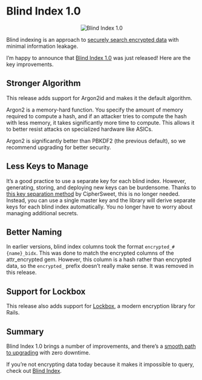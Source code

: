 # Blind Index 1.0

<p style="text-align: center;"><img src="/images/blind-index-1-0.png" alt="Blind Index 1.0" /></p>

Blind indexing is an approach to [securely search encrypted data](https://paragonie.com/blog/2017/05/building-searchable-encrypted-databases-with-php-and-sql) with minimal information leakage.

I’m happy to announce that [Blind Index 1.0](https://github.com/ankane/blind_index) was just released! Here are the key improvements.

## Stronger Algorithm

This release adds support for Argon2id and makes it the default algorithm.

Argon2 is a memory-hard function. You specify the amount of memory required to compute a hash, and if an attacker tries to compute the hash with less memory, it takes significantly more time to compute. This allows it to better resist attacks on specialized hardware like ASICs.

Argon2 is significantly better than PBKDF2 (the previous default), so we recommend upgrading for better security.

## Less Keys to Manage

It’s a good practice to use a separate key for each blind index. However, generating, storing, and deploying new keys can be burdensome. Thanks to [this key separation method](https://ciphersweet.paragonie.com/internals/key-hierarchy) by CipherSweet, this is no longer needed. Instead, you can use a single master key and the library will derive separate keys for each blind index automatically. You no longer have to worry about managing additional secrets.

## Better Naming

In earlier versions, blind index columns took the format `encrypted_#{name}_bidx`. This was done to match the encrypted columns of the attr_encrypted gem. However, this column is a hash rather than encrypted data, so the `encrypted_` prefix doesn’t really make sense. It was removed in this release.

## Support for Lockbox

This release also adds support for [Lockbox](https://ankane.org/modern-encryption-rails), a modern encryption library for Rails.

## Summary

Blind Index 1.0 brings a number of improvements, and there’s a [smooth path to upgrading](https://github.com/ankane/blind_index#upgrading) with zero downtime.

If you’re not encrypting data today because it makes it impossible to query, check out [Blind Index](https://github.com/ankane/blind_index).
